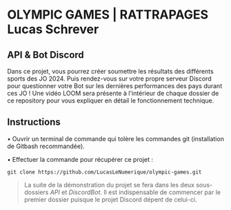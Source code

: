 # OLYMPIC GAMES | RATTRAPAGES Lucas Schrever

## API & Bot Discord

Dans ce projet, vous pourrez créer soumettre les résultats des différents sports des JO 2024. Puis rendez-vous sur votre propre serveur Discord pour questionner votre Bot sur les dernières performances des pays durant ces JO !
Une vidéo LOOM sera présente à l'intérieur de chaque dossier de ce repository pour vous expliquer en détail le fonctionnement technique.

## Instructions

• Ouvrir un terminal de commande qui tolère les commandes git (installation de Gitbash recommandée).

• Effectuer la commande pour récupérer ce projet :

`git clone https://github.com/LucasLeNumerique/olympic-games.git`

>La suite de la démonstration du projet se fera dans les deux sous-dossiers *API* et *DiscordBot*. Il est indispensable de commencer par le premier dossier puisque le projet Discord dépent de celui-ci.

